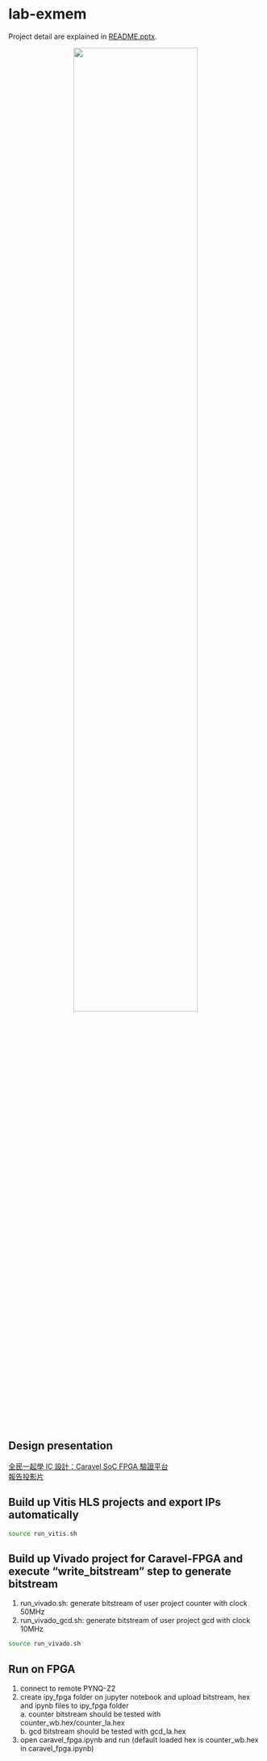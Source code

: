 # lab-exmem
Project detail are explained in [README.pptx](https://github.com/bol-edu/caravel-soc_fpga-lab/blob/main/labi/doc/README.pptx).
<p align="center"><img src="https://github.com/bol-edu/caravel-soc_fpga-lab/assets/98332019/fd9c7658-03fe-47c1-af51-f3d0d3c413f9" width=70%></p>

## Design presentation
[全民一起學 IC 設計：Caravel SoC FPGA 驗證平台](https://www.youtube.com/watch?v=EF3vXdaVof0&t=63m46s)  
[報告投影片](https://github.com/bol-edu/caravel-soc_fpga-lab/files/12035595/Caravel.FPGA.Introduction.pdf)

## Build up Vitis HLS projects and export IPs automatically
```sh
source run_vitis.sh
```

## Build up Vivado project for Caravel-FPGA and execute “write_bitstream” step to generate bitstream
1. run_vivado.sh: generate bitstream of user project counter with clock 50MHz  
2. run_vivado_gcd.sh: generate bitstream of user project gcd with clock 10MHz

```sh
source run_vivado.sh
```
## Run on FPGA
1. connect to remote PYNQ-Z2
2. create ipy_fpga folder on jupyter notebook and upload bitstream, hex and ipynb files to ipy_fpga folder  
   a. counter bitstream should be tested with counter_wb.hex/counter_la.hex  
   b. gcd bitstream should be tested with gcd_la.hex
4. open caravel_fpga.ipynb and run (default loaded hex is counter_wb.hex in caravel_fpga.ipynb)
